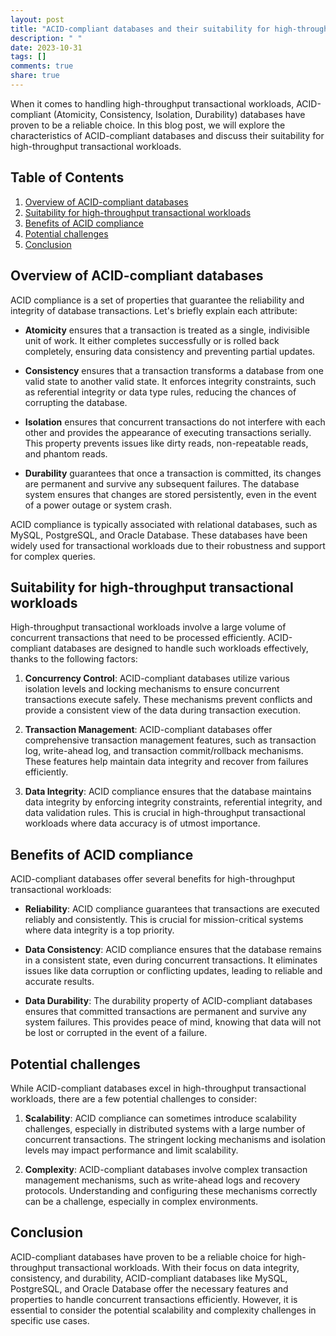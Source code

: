 ```yaml
---
layout: post
title: "ACID-compliant databases and their suitability for high-throughput transactional workloads"
description: " "
date: 2023-10-31
tags: []
comments: true
share: true
---
```


When it comes to handling high-throughput transactional workloads, ACID-compliant (Atomicity, Consistency, Isolation, Durability) databases have proven to be a reliable choice. In this blog post, we will explore the characteristics of ACID-compliant databases and discuss their suitability for high-throughput transactional workloads.

## Table of Contents
1. [Overview of ACID-compliant databases](#overview-of-acid-compliant-databases)
2. [Suitability for high-throughput transactional workloads](#suitability-for-high-throughput-transactional-workloads)
3. [Benefits of ACID compliance](#benefits-of-acid-compliance)
4. [Potential challenges](#potential-challenges)
5. [Conclusion](#conclusion)

## Overview of ACID-compliant databases

ACID compliance is a set of properties that guarantee the reliability and integrity of database transactions. Let's briefly explain each attribute:

- **Atomicity** ensures that a transaction is treated as a single, indivisible unit of work. It either completes successfully or is rolled back completely, ensuring data consistency and preventing partial updates.

- **Consistency** ensures that a transaction transforms a database from one valid state to another valid state. It enforces integrity constraints, such as referential integrity or data type rules, reducing the chances of corrupting the database.

- **Isolation** ensures that concurrent transactions do not interfere with each other and provides the appearance of executing transactions serially. This property prevents issues like dirty reads, non-repeatable reads, and phantom reads.

- **Durability** guarantees that once a transaction is committed, its changes are permanent and survive any subsequent failures. The database system ensures that changes are stored persistently, even in the event of a power outage or system crash.

ACID compliance is typically associated with relational databases, such as MySQL, PostgreSQL, and Oracle Database. These databases have been widely used for transactional workloads due to their robustness and support for complex queries.

## Suitability for high-throughput transactional workloads

High-throughput transactional workloads involve a large volume of concurrent transactions that need to be processed efficiently. ACID-compliant databases are designed to handle such workloads effectively, thanks to the following factors:

1. **Concurrency Control**: ACID-compliant databases utilize various isolation levels and locking mechanisms to ensure concurrent transactions execute safely. These mechanisms prevent conflicts and provide a consistent view of the data during transaction execution.

2. **Transaction Management**: ACID-compliant databases offer comprehensive transaction management features, such as transaction log, write-ahead log, and transaction commit/rollback mechanisms. These features help maintain data integrity and recover from failures efficiently.

3. **Data Integrity**: ACID compliance ensures that the database maintains data integrity by enforcing integrity constraints, referential integrity, and data validation rules. This is crucial in high-throughput transactional workloads where data accuracy is of utmost importance.

## Benefits of ACID compliance

ACID-compliant databases offer several benefits for high-throughput transactional workloads:

- **Reliability**: ACID compliance guarantees that transactions are executed reliably and consistently. This is crucial for mission-critical systems where data integrity is a top priority.

- **Data Consistency**: ACID compliance ensures that the database remains in a consistent state, even during concurrent transactions. It eliminates issues like data corruption or conflicting updates, leading to reliable and accurate results.

- **Data Durability**: The durability property of ACID-compliant databases ensures that committed transactions are permanent and survive any system failures. This provides peace of mind, knowing that data will not be lost or corrupted in the event of a failure.

## Potential challenges

While ACID-compliant databases excel in high-throughput transactional workloads, there are a few potential challenges to consider:

1. **Scalability**: ACID compliance can sometimes introduce scalability challenges, especially in distributed systems with a large number of concurrent transactions. The stringent locking mechanisms and isolation levels may impact performance and limit scalability.

2. **Complexity**: ACID-compliant databases involve complex transaction management mechanisms, such as write-ahead logs and recovery protocols. Understanding and configuring these mechanisms correctly can be a challenge, especially in complex environments.

## Conclusion

ACID-compliant databases have proven to be a reliable choice for high-throughput transactional workloads. With their focus on data integrity, consistency, and durability, ACID-compliant databases like MySQL, PostgreSQL, and Oracle Database offer the necessary features and properties to handle concurrent transactions efficiently. However, it is essential to consider the potential scalability and complexity challenges in specific use cases.